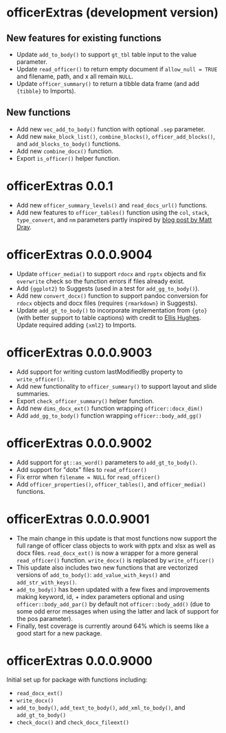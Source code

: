 # officerExtras (development version)

## New features for existing functions

* Update `add_to_body()` to support `gt_tbl` table input to the value parameter.
* Update `read_officer()` to return empty document if `allow_null = TRUE` and filename, path, and x all remain `NULL`.
* Update `officer_summary()` to return a tibble data frame (and add `{tibble}` to Imports).

## New functions

* Add new `vec_add_to_body()` function with optional `.sep` parameter.
* Add new `make_block_list()`, `combine_blocks()`, `officer_add_blocks()`, and `add_blocks_to_body()` functions.
* Add new `combine_docx()` function.
* Export `is_officer()` helper function.

# officerExtras 0.0.1

* Add new `officer_summary_levels()` and `read_docs_url()` functions.
* Add new features to `officer_tables()` function using the `col`, `stack`, `type_convert`, and `nm` parameters partly inspired by [blog post by Matt Dray](https://www.rostrum.blog/2023/06/07/rectangular-officer/).

# officerExtras 0.0.0.9004

* Update `officer_media()` to support `rdocx` and `rpptx` objects and fix `overwrite` check so the function errors if files already exist.
* Add `{ggplot2}` to Suggests (used in a test for `add_gg_to_body()`).
* Add new `convert_docx()` function to support pandoc conversion for `rdocx` objects and docx files (requires `{rmarkdown}` in Suggests).
* Update `add_gt_to_body()` to incorporate implementation from `{gto}` (with better support to table captions) with credit to [Ellis Hughes](https://github.com/thebioengineer). Update required adding `{xml2}` to Imports.

# officerExtras 0.0.0.9003

* Add support for writing custom lastModifiedBy property to `write_officer()`.
* Add new functionality to `officer_summary()` to support layout and slide summaries.
* Export `check_officer_summary()` helper function.
* Add new `dims_docx_ext()` function wrapping `officer::docx_dim()`
* Add `add_gg_to_body()` function wrapping `officer::body_add_gg()`

# officerExtras 0.0.0.9002

* Add support for `gt::as_word()` parameters to `add_gt_to_body()`.
* Add support for "dotx" files to `read_officer()`
* Fix error when `filename = NULL` for `read_officer()`
* Add `officer_properties()`, `officer_tables()`, and `officer_media()` functions.

# officerExtras 0.0.0.9001

* The main change in this update is that most functions now support the full range of officer class objects to work with pptx and xlsx as well as docx files. `read_docx_ext()` is now a wrapper for a more general `read_officer()` function. `write_docx()` is replaced by `write_officer()`
* This update also includes two new functions that are vectorized versions of `add_to_body()`: `add_value_with_keys()` and `add_str_with_keys()`.
* `add_to_body()` has been updated with a few fixes and improvements making keyword, id, + index parameters optional and using `officer::body_add_par()` by default not `officer::body_add()` (due to some odd error messages when using the latter and lack of support for the pos parameter).
* Finally, test coverage is currently around 64% which is seems like a good start for a new package.

# officerExtras 0.0.0.9000

Initial set up for package with functions including:

* `read_docx_ext()`
* `write_docx()`
* `add_to_body()`, `add_text_to_body()`, `add_xml_to_body()`, and `add_gt_to_body()`
* `check_docx()` and `check_docx_fileext()`
